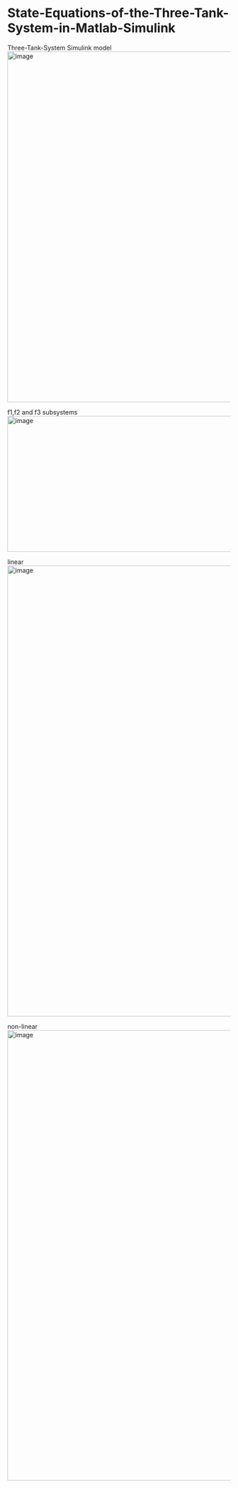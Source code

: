 # State-Equations-of-the-Three-Tank-System-in-Matlab-Simulink

Three-Tank-System Simulink model
<img width="1121" height="792" alt="image" src="https://github.com/user-attachments/assets/28351a65-a953-48d5-bab0-1f96248b325b" />

f1,f2 and f3 subsystems 
<img width="1198" height="307" alt="image" src="https://github.com/user-attachments/assets/5e03d449-5ed2-4dff-be79-50127248c100" />

linear
<img width="1918" height="1018" alt="image" src="https://github.com/user-attachments/assets/68ac6a14-30e3-4c3a-b7b4-7c568eba0079" />

non-linear
<img width="1918" height="1017" alt="image" src="https://github.com/user-attachments/assets/c26a7dd3-adff-4587-9f02-a1e2381abff8" />
